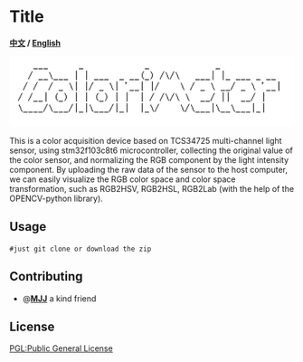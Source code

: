 # Title

**[中文](./maximal_readme.md) / [English](./maximal_readme_en.md)**

<img src="./assets/image-20230604002839128.png" alt="image-20230604002839128" style="zoom:200%;" />

This is a color acquisition device based on TCS34725 multi-channel light sensor, using stm32f103c8t6 microcontroller, collecting the original value of the color sensor, and normalizing the RGB component by the light intensity component. By uploading the raw data of the sensor to the host computer, we can easily visualize the RGB color space and color space transformation, such as RGB2HSV, RGB2HSL, RGB2Lab (with the help of the OPENCV-python library).

## Usage

```Shell
#just git clone or download the zip
```

## Contributing

- @**[MJJ](https://github.com/2481366805)** a kind friend

## License

[PGL:Public General License](LICENSE)